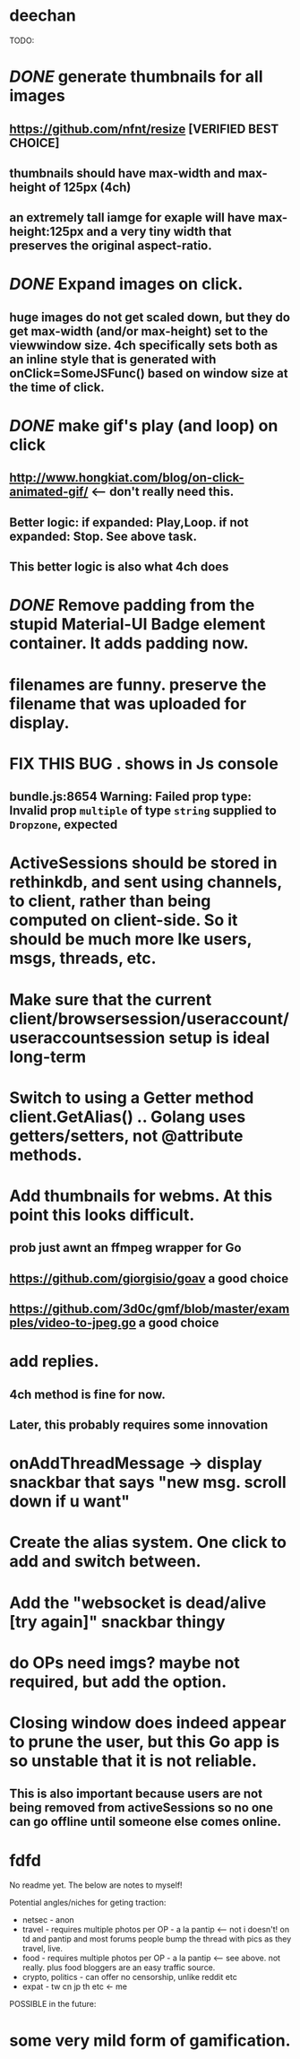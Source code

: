 # deechan

TODO:

# *DONE* generate thumbnails for all images
## https://github.com/nfnt/resize [VERIFIED BEST CHOICE]
## thumbnails should have max-width and max-height of 125px (4ch)
## an extremely tall iamge for exaple will have max-height:125px and a very tiny width that preserves the original aspect-ratio.

# *DONE* Expand images on click.
## huge images do not get scaled down, but they do get max-width (and/or max-height) set to the viewwindow size. 4ch specifically sets both as an inline style that is generated with onClick=SomeJSFunc() based on window size at the time of click.

# *DONE* make gif's play (and loop) on click
## http://www.hongkiat.com/blog/on-click-animated-gif/ <-- don't really need this.
## Better logic: if expanded: Play,Loop. if not expanded: Stop. See above task.
## This better logic is also what 4ch does

# *DONE*  Remove padding from the stupid Material-UI Badge element container. It adds padding now.

# filenames are funny. preserve the filename that was uploaded for display.

# FIX THIS BUG . shows in Js console
## bundle.js:8654 Warning: Failed prop type: Invalid prop `multiple` of type `string` supplied to `Dropzone`, expected

# ActiveSessions should be stored in rethinkdb, and sent using channels, to client, rather than being computed on client-side. So it should be much more lke users, msgs, threads, etc.

# Make sure that the current client/browsersession/useraccount/useraccountsession setup is ideal long-term

# Switch to using a Getter method client.GetAlias() .. Golang uses getters/setters, not @attribute methods.

# Add thumbnails for webms. At this point this looks difficult.
## prob just awnt an ffmpeg wrapper for Go
## https://github.com/giorgisio/goav a good choice
## https://github.com/3d0c/gmf/blob/master/examples/video-to-jpeg.go a good choice

# add replies. 
## 4ch method is fine for now.
## Later, this probably requires some innovation

# onAddThreadMessage -> display snackbar that says "new msg. scroll down if u want"

# Create the alias system. One click to add and switch between.

# Add the "websocket is dead/alive [try again]" snackbar thingy

# do OPs need imgs? maybe not required, but add the option.

# Closing window does indeed appear to prune the user, but this Go app is so unstable that it is not reliable.
## This is also important because users are not being removed from activeSessions so no one can go offline until someone else comes online.






# fdfd

No readme yet. The below are notes to myself!

Potential angles/niches for geting traction:

- netsec - anon
- travel - requires multiple photos per OP - a la pantip <-- not i doesn't! on td and pantip and most forums people bump the thread with pics as they travel, live.
- food - requires multiple photos per OP - a la pantip <-- see above. not really. plus food bloggers are an easy traffic source.
- crypto, politics - can offer no censorship, unlike reddit etc
- expat - tw cn jp th etc <- me







POSSIBLE in the future:

# some very mild form of gamification.